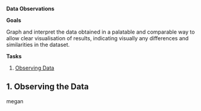 **Data Observations**

**Goals**

Graph and interpret the data obtained in a palatable and comparable way to allow clear visualisation of results, indicating visually any differences and similarities in the dataset.

**Tasks**

 1. [Observing Data](https://github.com/darcey-watson/Viral-Content-Project/blob/master/3.%20Data%20Observations.md#1-observing-the-data)

## 1. Observing the Data

megan
